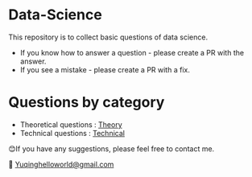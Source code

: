 # Data-Science

This repository is to collect basic questions of data science. 

* If you know how to answer a question - please create a PR with the answer.
* If you see a mistake - please create a PR with a fix.


# Questions by category

* Theoretical questions : [Theory](Theory.md)
* Technical questions : [Technical](https://github.com/HelloYuqing/Data-Science/blob/030173de4a882a95cf5cd52b70ab034ca6c0ea62/technical)



😊If you have any suggestions, please feel free to contact me.

👻 Yuqinghelloworld@gmail.com

